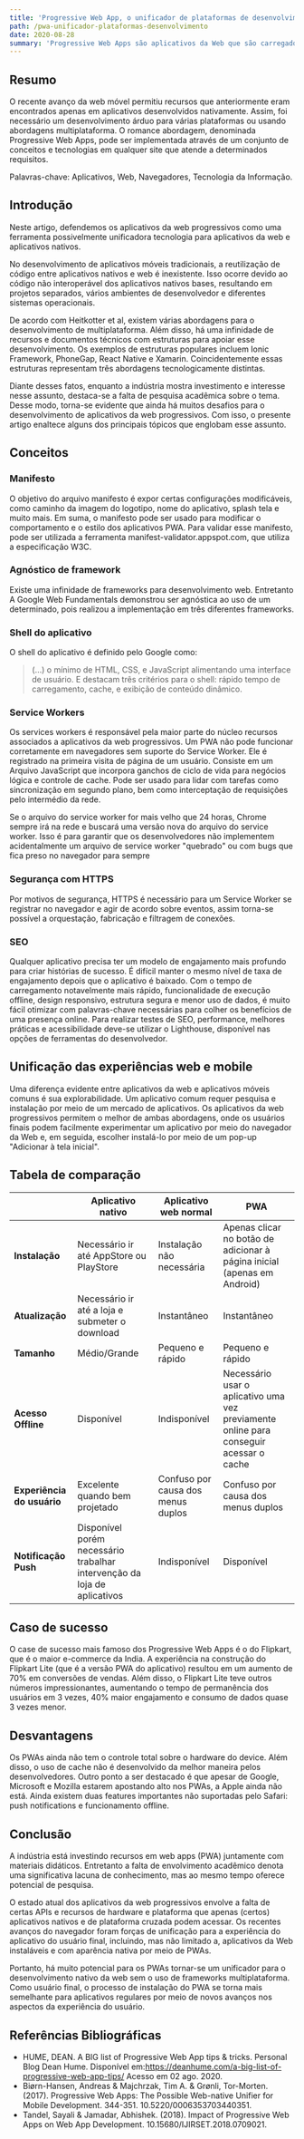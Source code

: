 ```yaml
---
title: 'Progressive Web App, o unificador de plataformas de desenvolvimento'
path: /pwa-unificador-plataformas-desenvolvimento
date: 2020-08-28
summary: 'Progressive Web Apps são aplicativos da Web que são carregados em um navegador da Web, como páginas da Web ou sites. Ele oferece uma experiência móvel rica por meio de funcionalidades nativas, como a capacidade de trabalhar offline, notificações push e acessibilidade de hardware do dispositivo.'
---
```


## Resumo

O recente avanço da web móvel permitiu recursos que anteriormente eram encontrados apenas em aplicativos desenvolvidos nativamente. Assim, foi necessário um desenvolvimento árduo para várias plataformas ou usando abordagens multiplataforma. O romance abordagem, denominada Progressive Web Apps, pode ser implementada através de um conjunto de conceitos e tecnologias em qualquer site que atende a determinados requisitos.

Palavras-chave: Aplicativos, Web, Navegadores, Tecnologia da Informação.


## Introdução

Neste artigo, defendemos os aplicativos da web progressivos como uma ferramenta possivelmente unificadora
tecnologia para aplicativos da web e aplicativos nativos.

No desenvolvimento de aplicativos móveis tradicionais, a reutilização de código entre aplicativos nativos e web é inexistente. Isso ocorre devido ao código não interoperável dos aplicativos nativos bases, resultando em projetos separados, vários ambientes de desenvolvedor e diferentes sistemas operacionais.

De acordo com Heitkotter et al, existem várias abordagens para o desenvolvimento de multiplataforma. Além disso, há uma infinidade de recursos e documentos técnicos com estruturas para apoiar esse desenvolvimento.
Os exemplos de estruturas populares incluem Ionic Framework, PhoneGap, React Native e Xamarin. Coincidentemente essas estruturas representam três abordagens tecnologicamente distintas.

Diante desses fatos, enquanto a indústria mostra investimento e interesse nesse assunto, destaca-se a falta de pesquisa acadêmica sobre o tema. Desse modo, torna-se evidente que ainda há muitos desafios para o desenvolvimento de aplicativos da web progressivos. Com isso, o presente artigo enaltece alguns dos principais tópicos que englobam esse assunto.

## Conceitos

### Manifesto
O objetivo do arquivo manifesto é expor certas configurações modificáveis, como caminho da imagem do logotipo, nome do aplicativo, splash tela e muito mais. Em suma, o manifesto pode ser usado para modificar o comportamento e o estilo dos aplicativos PWA. Para validar esse manifesto, pode ser utilizada a ferramenta manifest-validator.appspot.com, que utiliza a especificação W3C.

### Agnóstico de framework
Existe uma infinidade de frameworks para desenvolvimento web. Entretanto A Google Web Fundamentals demonstrou ser agnóstica ao uso de um determinado, pois realizou a implementação em três diferentes frameworks.

### Shell do aplicativo
O shell do aplicativo é definido pelo Google como:
> (...) o mínimo de HTML, CSS, e JavaScript alimentando uma interface de usuário.
E destacam três critérios para o shell: rápido tempo de carregamento, cache, e exibição de conteúdo dinâmico.

### Service Workers
Os services workers é responsável pela maior parte do núcleo recursos associados a aplicativos da web progressivos. Um PWA não pode funcionar corretamente em navegadores sem suporte do Service Worker. Ele é registrado na primeira visita de página de um usuário. Consiste em um Arquivo JavaScript que incorpora ganchos de ciclo de vida para negócios lógica e controle de cache. Pode ser usado para lidar com tarefas como sincronização em segundo plano, bem como interceptação de requisições pelo intermédio da rede. 

Se o arquivo do service worker for mais velho que 24 horas, Chrome sempre irá na rede e buscará uma versão nova do arquivo do service worker. Isso é para garantir que os desenvolvedores não implementem acidentalmente um arquivo de service worker "quebrado" ou com bugs que fica preso no navegador para sempre

### Segurança com HTTPS
Por motivos de segurança, HTTPS é necessário para um Service Worker se registrar no navegador e agir de acordo sobre eventos, assim torna-se possível a orquestação, fabricação e filtragem de conexões. 

### SEO
Qualquer aplicativo precisa ter um modelo de engajamento mais profundo para criar histórias de sucesso. É difícil manter o mesmo nível de taxa de engajamento depois que o aplicativo é baixado. Com o tempo de carregamento notavelmente mais rápido, funcionalidade de execução offline, design responsivo, estrutura segura e menor uso de dados, é muito fácil otimizar com palavras-chave necessárias para colher os benefícios de uma presença online. Para realizar testes de SEO, performance, melhores práticas e acessibilidade deve-se utilizar o Lighthouse, disponível nas opções de ferramentas do desenvolvedor.

## Unificação das experiências web e mobile

Uma diferença evidente entre aplicativos da web e aplicativos móveis comuns é sua explorabilidade. Um aplicativo comum requer pesquisa e instalação por meio de um mercado de aplicativos. Os aplicativos da web progressivos permitem o melhor de ambas abordagens, onde os usuários finais podem facilmente experimentar um
aplicativo por meio do navegador da Web e, em seguida, escolher instalá-lo por meio de um pop-up "Adicionar à tela inicial".

## Tabela de comparação 

|  | Aplicativo nativo | Aplicativo web normal | PWA | 
|----|----|----|----|
| **Instalação** | Necessário ir até AppStore ou PlayStore | Instalação não necessária | Apenas clicar no botão de adicionar à página inicial (apenas em Android) |
| **Atualização** | Necessário ir até a loja e submeter o download | Instantâneo | Instantâneo |
| **Tamanho** | Médio/Grande | Pequeno e rápido | Pequeno e rápido |
| **Acesso Offline** | Disponível | Indisponível | Necessário usar o aplicativo uma vez previamente online para conseguir acessar o cache |
| **Experiência do usuário** | Excelente quando bem projetado | Confuso por causa dos menus duplos | Confuso por causa dos menus duplos |
| **Notificação Push** | Disponível porém necessário trabalhar intervenção da loja de aplicativos | Indisponível | Disponível |

## Caso de sucesso

O case de sucesso mais famoso dos Progressive Web Apps é o do Flipkart, que é o maior e-commerce da India. A experiência na construção do Flipkart Lite (que é a versão PWA do aplicativo) resultou em um aumento de 70% em conversões de vendas. Além disso, o Flipkart Lite teve outros números impressionantes, aumentando o tempo de permanência dos usuários em 3 vezes, 40% maior engajamento e consumo de dados quase 3 vezes menor.

## Desvantagens

Os PWAs ainda não tem o controle total sobre o hardware do device. Além disso, o uso de cache não é desenvolvido da melhor maneira pelos desenvolvedores. Outro ponto a ser destacado é que apesar de Google, Microsoft e Mozilla estarem apostando alto nos PWAs, a Apple ainda não está. Ainda existem duas features importantes não suportadas pelo Safari: push notifications e funcionamento offline.

## Conclusão

A indústria está investindo recursos em web apps (PWA) juntamente com materiais didáticos. Entretanto a falta de envolvimento acadêmico denota uma significativa lacuna de conhecimento, mas ao mesmo tempo oferece potencial de pesquisa. 

O estado atual dos aplicativos da web progressivos envolve a falta de certas APIs e recursos de hardware e plataforma que apenas (certos) aplicativos nativos e de plataforma cruzada podem acessar. Os recentes avanços do navegador foram forças de unificação para a experiência do aplicativo do usuário final, incluindo, mas não limitado a, aplicativos da Web instaláveis ​​e com aparência nativa por meio de PWAs.

Portanto, há muito potencial para os PWAs tornar-se um unificador para o desenvolvimento nativo da web sem
o uso de frameworks multiplataforma. Como usuário final, o processo de instalação do PWA se torna mais semelhante para aplicativos regulares por meio de novos avanços nos aspectos da experiência do usuário.

## Referências Bibliográficas

- HUME, DEAN. A BIG list of Progressive Web App tips & tricks. Personal Blog Dean Hume. Disponível em:<https://deanhume.com/a-big-list-of-progressive-web-app-tips/> Acesso em 02 ago. 2020.
- Biørn-Hansen, Andreas & Majchrzak, Tim A. & Grønli, Tor-Morten. (2017). Progressive Web Apps: The Possible Web-native Unifier for Mobile Development. 344-351. 10.5220/0006353703440351. 
- Tandel, Sayali & Jamadar, Abhishek. (2018). Impact of Progressive Web Apps on Web App Development. 10.15680/IJIRSET.2018.0709021.